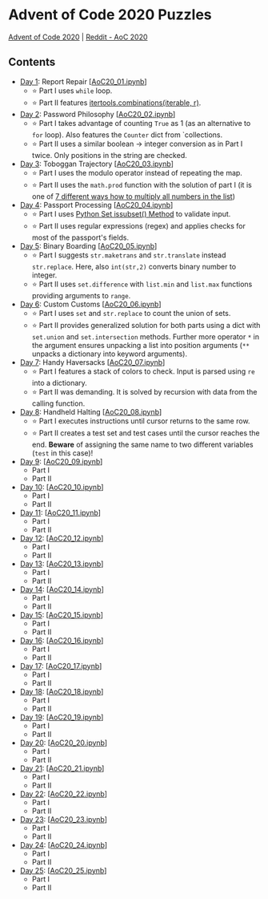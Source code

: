 # Advent of Code 2020 Puzzles 
[Advent of Code 2020](https://adventofcode.com/2020) | [Reddit - AoC 2020](https://www.reddit.com/r/adventofcode/wiki/solution_megathreads/#wiki_december_2020)

## Contents 
- [Day 1](https://adventofcode.com/2020/day/1): Report Repair [[AoC20_01.ipynb](AoC20_01.ipynb)]
  - ⭐ Part I uses `while` loop.
  - ⭐ Part II features [itertools.combinations(iterable, r)](https://docs.python.org/3/library/itertools.html#itertools.combinations).
- [Day 2](https://adventofcode.com/2020/day/2): Password Philosophy [[AoC20_02.ipynb](AoC20_02.ipynb)]
  - ⭐ Part I takes advantage of counting `True` as 1 (as an alternative to `for` loop). Also features the `Counter` dict from `collections.
  - ⭐ Part II uses a similar boolean -> integer conversion as in Part I twice. Only positions in the string are checked.
- [Day 3](https://adventofcode.com/2020/day/3): Toboggan Trajectory [[AoC20_03.ipynb](AoC20_03.ipynb)]
  - ⭐ Part I uses the modulo operator instead of repeating the map.
  - ⭐ Part II uses the `math.prod` function with the solution of part I (it is one of [7 different ways how to multiply all numbers in the list](https://www.geeksforgeeks.org/python-multiply-numbers-list-3-different-ways/))
- [Day 4](https://adventofcode.com/2020/day/4): Passport Processing [[AoC20_04.ipynb](AoC20_04.ipynb)]
  - ⭐ Part I uses [Python Set issubset() Method](https://www.w3schools.com/python/ref_set_issubset.asp) to validate input.
  - ⭐ Part II uses regular expressions (regex) and applies checks for most of the passport's fields.
- [Day 5](https://adventofcode.com/2020/day/5): Binary Boarding [[AoC20_05.ipynb](AoC20_05.ipynb)]
  - ⭐ Part I suggests `str.maketrans` and `str.translate` instead `str.replace`. Here, also `int(str,2)` converts binary number to integer.
  - ⭐ Part II uses `set.difference` with `list.min` and `list.max` functions providing arguments to `range`.
- [Day 6](https://adventofcode.com/2020/day/6): Custom Customs [[AoC20_06.ipynb](AoC20_06.ipynb)]
  - ⭐ Part I uses `set` and `str.replace` to count the union of sets.
  - ⭐ Part II provides generalized solution for both parts using a dict with `set.union` and `set.intersection` methods. Further more operator `*` in the argument ensures unpacking a list into position arguments (`**` unpacks a dictionary into keyword arguments).
- [Day 7](https://adventofcode.com/2020/day/7): Handy Haversacks [[AoC20_07.ipynb](AoC20_07.ipynb)]
  - ⭐ Part I features a stack of colors to check. Input is parsed using `re` into a dictionary.
  - ⭐ Part II was demanding. It is solved by recursion with data from the calling function.
- [Day 8](https://adventofcode.com/2020/day/8): Handheld Halting [[AoC20_08.ipynb](AoC20_08.ipynb)]
  - ⭐ Part I executes instructions until cursor returns to the same row.
  - ⭐ Part II creates a test set and test cases until the cursor reaches the end. **Beware** of assigning the same name to two different variables (`test` in this case)!
- [Day 9](https://adventofcode.com/2020/day/9): [[AoC20_09.ipynb](AoC20_09.ipynb)]
  - Part I
  - Part II
- [Day 10](https://adventofcode.com/2020/day/10): [[AoC20_10.ipynb](AoC20_10.ipynb)]
  - Part I
  - Part II
- [Day 11](https://adventofcode.com/2020/day/11): [[AoC20_11.ipynb](AoC20_11.ipynb)]
  - Part I
  - Part II
- [Day 12](https://adventofcode.com/2020/day/12): [[AoC20_12.ipynb](AoC20_12.ipynb)]
  - Part I
  - Part II
- [Day 13](https://adventofcode.com/2020/day/13): [[AoC20_13.ipynb](AoC20_13.ipynb)]
  - Part I
  - Part II
- [Day 14](https://adventofcode.com/2020/day/14): [[AoC20_14.ipynb](AoC20_14.ipynb)]
  - Part I
  - Part II
- [Day 15](https://adventofcode.com/2020/day/15): [[AoC20_15.ipynb](AoC20_15.ipynb)]
  - Part I
  - Part II
- [Day 16](https://adventofcode.com/2020/day/16): [[AoC20_16.ipynb](AoC20_16.ipynb)]
  - Part I
  - Part II
- [Day 17](https://adventofcode.com/2020/day/17): [[AoC20_17.ipynb](AoC20_17.ipynb)]
  - Part I
  - Part II
- [Day 18](https://adventofcode.com/2020/day/18): [[AoC20_18.ipynb](AoC20_18.ipynb)]
  - Part I
  - Part II
- [Day 19](https://adventofcode.com/2020/day/19): [[AoC20_19.ipynb](AoC20_19.ipynb)]
  - Part I
  - Part II
- [Day 20](https://adventofcode.com/2020/day/20): [[AoC20_20.ipynb](AoC20_20.ipynb)]
  - Part I
  - Part II
- [Day 21](https://adventofcode.com/2020/day/21): [[AoC20_21.ipynb](AoC20_21.ipynb)]
  - Part I
  - Part II
- [Day 22](https://adventofcode.com/2020/day/22): [[AoC20_22.ipynb](AoC20_22.ipynb)]
  - Part I
  - Part II
- [Day 23](https://adventofcode.com/2020/day/23): [[AoC20_23.ipynb](AoC20_23.ipynb)]
  - Part I
  - Part II
- [Day 24](https://adventofcode.com/2020/day/24): [[AoC20_24.ipynb](AoC20_24.ipynb)]
  - Part I
  - Part II
- [Day 25](https://adventofcode.com/2020/day/25): [[AoC20_25.ipynb](AoC20_25.ipynb)]
  - Part I
  - Part II

